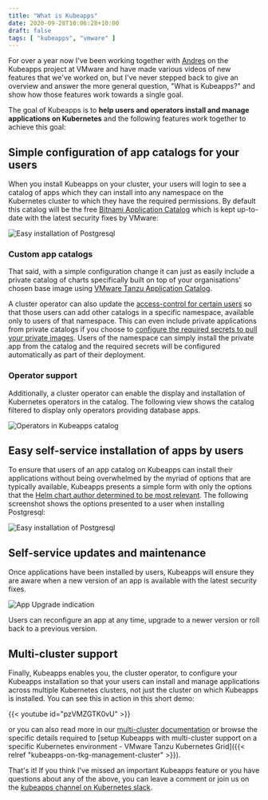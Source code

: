 ```yaml
---
title: "What is Kubeapps"
date: 2020-09-28T10:06:28+10:00
draft: false
tags: [ "kubeapps", "vmware" ]
---
```


For over a year now I've been working together with
[Andres](https://github.com/andresmgot) on the Kubeapps project at VMware
and have made various videos of new features that we've worked on, but I've
never stepped back to give an overview and answer the more general question,
"What is Kubeapps?" and show how those features work towards a single goal.

The goal of Kubeapps is to **help users and operators install and manage
applications on Kubernetes** and the following features work together to
achieve this goal:

## Simple configuration of app catalogs for your users

When you install Kubeapps on your cluster, your users will login to see a
catalog of apps which they can install into any namespace on the Kubernetes
cluster to which they have the required permissions. By default this catalog
will be the free [Bitnami Application
Catalog](https://bitnami.com/application-catalog) which is kept up-to-date
with the latest security fixes by VMware:

![Easy installation of Postgresql](/img/what-is-kubeapps/bitnami-catalog.png)

### Custom app catalogs

That said, with a simple configuration change it can just as easily include a
private catalog of charts specifically built on top of your organisations'
chosen base image using [VMware Tanzu Application
Catalog](https://tanzu.vmware.com/application-catalog).

A cluster operator can also update the [access-control for certain
users](https://github.com/vmware-tanzu/kubeapps/blob/master/docs/user/access-control.md#app-repositories)
so that those users can add other catalogs in a specific namespace, available only to
users of that namespace. This can even include private applications from
private catalogs if you choose to [configure the required secrets to pull
your private
images](https://github.com/vmware-tanzu/kubeapps/blob/master/docs/user/private-app-repository.md#associating-docker-image-pull-secrets-to-an-apprepository).
Users of the namespace can simply install the private app from the catalog
and the required secrets will be configured automatically as part of their
deployment.

### Operator support

Additionally, a cluster operator can enable the display and installation of
Kubernetes operators in the catalog. The following view shows the catalog
filtered to display only operators providing database apps.

![Operators in Kubeapps catalog](/img/what-is-kubeapps/catalog-filtered-operators.png)

## Easy self-service installation of apps by users

To ensure that users of an app catalog on Kubeapps can install their
applications without being overwhelmed by the myriad of options that are
typically available, Kubeapps presents a simple form with only the options
that the [Helm chart author determined to be most relevant](https://github.com/vmware-tanzu/kubeapps/blob/master/docs/developer/basic-form-support.md).
The following screenshot shows the options presented to a user when installing Postgresql:

![Easy installation of Postgresql](/img/what-is-kubeapps/postgres-form-deployment.png)

## Self-service updates and maintenance

Once applications have been installed by users, Kubeapps will ensure they
are aware when a new version of an app is available with the latest security fixes.

![App Upgrade indication](/img/what-is-kubeapps/app-upgrade.png)

Users can reconfigure an app at any time, upgrade to a newer version or roll
back to a previous version.

## Multi-cluster support

Finally, Kubeapps enables you, the cluster operator, to configure your
Kubeapps installation so that your users can install and manage applications
across multiple Kubernetes clusters, not just the cluster on which Kubeapps
is installed. You can see this in action in this short demo:

{{< youtube id="pzVMZGTK0vU" >}}

or you can also read more in our [multi-cluster
documentation](https://github.com/vmware-tanzu/kubeapps/blob/master/docs/user/deploying-to-multiple-clusters.md)
or browse the specific details required to [setup Kubeapps with multi-cluster
support on a specific Kubernetes environment - VMware Tanzu Kubernetes
Grid]({{< relref "kubeapps-on-tkg-management-cluster" >}}).

That's it! If you think I've missed an important Kubeapps feature or you have
questions about any of the above, you can leave a comment or join us on the
[kubeapps channel on Kubernetes
slack](https://kubernetes.slack.com/archives/C9D3TSUG4).
